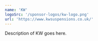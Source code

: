 ```yaml
---
name: 'KW'
logoSrc: '/sponsor-logos/kw-logo.png'
url: 'https://www.kwsuspensions.co.uk/'
---
```

Description of KW goes here.